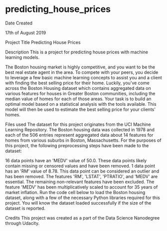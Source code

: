 # predicting_house_prices

Date Created

17th of August 2019

Project Title
Predicting House Prices

Description
This is a project for predicting house prices with machine learning models.

The Boston housing market is highly competitive, and you want to be the best real estate agent in the area. To compete with your peers, you decide to leverage a few basic machine learning concepts to assist you and a client with finding the best selling price for their home. Luckily, you’ve come across the Boston Housing dataset which contains aggregated data on various features for houses in Greater Boston communities, including the median value of homes for each of those areas. Your task is to build an optimal model based on a statistical analysis with the tools available. This model will then be used to estimate the best selling price for your clients' homes.

Files used
The dataset for this project originates from the UCI Machine Learning Repository. The Boston housing data was collected in 1978 and each of the 506 entries represent aggregated data about 14 features for homes from various suburbs in Boston, Massachusetts. For the purposes of this project, the following preprocessing steps have been made to the dataset:

16 data points have an 'MEDV' value of 50.0. These data points likely contain missing or censored values and have been removed. 1 data point has an 'RM' value of 8.78. This data point can be considered an outlier and has been removed. The features 'RM', 'LSTAT', 'PTRATIO', and 'MEDV' are essential. The remaining non-relevant features have been excluded. The feature 'MEDV' has been multiplicatively scaled to account for 35 years of market inflation. Run the code cell below to load the Boston housing dataset, along with a few of the necessary Python libraries required for this project. You will know the dataset loaded successfully if the size of the dataset is reported.

Credits
This project was created as a part of the Data Science Nanodegree through Udacity.
